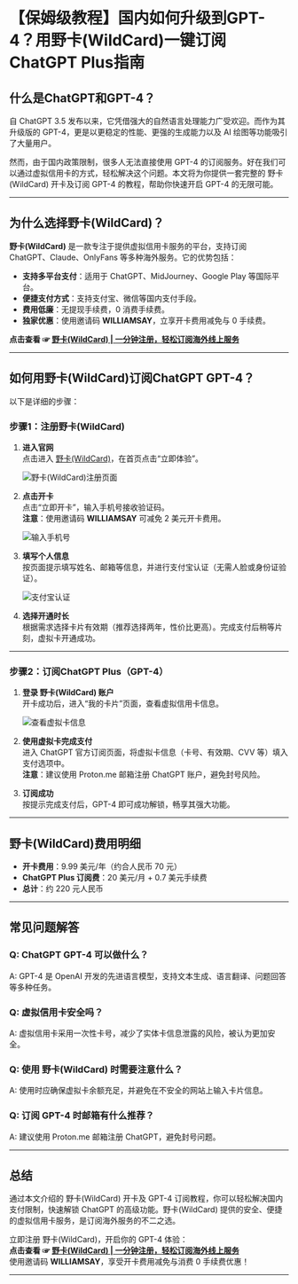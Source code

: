# 【保姆级教程】国内如何升级到GPT-4？用野卡(WildCard)一键订阅ChatGPT Plus指南

## 什么是ChatGPT和GPT-4？

自 ChatGPT 3.5 发布以来，它凭借强大的自然语言处理能力广受欢迎。而作为其升级版的 GPT-4，更是以更稳定的性能、更强的生成能力以及 AI 绘图等功能吸引了大量用户。

然而，由于国内政策限制，很多人无法直接使用 GPT-4 的订阅服务。好在我们可以通过虚拟信用卡的方式，轻松解决这个问题。本文将为你提供一套完整的 野卡(WildCard) 开卡及订阅 GPT-4 的教程，帮助你快速开启 GPT-4 的无限可能。

---

## 为什么选择野卡(WildCard)？

**野卡(WildCard)** 是一款专注于提供虚拟信用卡服务的平台，支持订阅 ChatGPT、Claude、OnlyFans 等多种海外服务。它的优势包括：

- **支持多平台支付**：适用于 ChatGPT、MidJourney、Google Play 等国际平台。
- **便捷支付方式**：支持支付宝、微信等国内支付手段。
- **费用低廉**：无提现手续费，0 消费手续费。
- **独家优惠**：使用邀请码 **WILLIAMSAY**，立享开卡费用减免与 0 手续费。

**点击查看 ☞ [野卡(WildCard) | 一分钟注册，轻松订阅海外线上服务](https://yeka.ai/i/WILLIAMSAY)**

---

## 如何用野卡(WildCard)订阅ChatGPT GPT-4？

以下是详细的步骤：

### 步骤1：注册野卡(WildCard)

1. **进入官网**  
   点击进入 [野卡(WildCard)](https://yeka.ai/i/WILLIAMSAY)，在首页点击“立即体验”。

   ![野卡(WildCard)注册页面](https://puputeju-tc.oss-cn-beijing.aliyuncs.com/9zqkCjSZUV3Ex62.png)

2. **点击开卡**  
   点击“立即开卡”，输入手机号接收验证码。  
   **注意**：使用邀请码 **WILLIAMSAY** 可减免 2 美元开卡费用。

   ![输入手机号](https://puputeju-tc.oss-cn-beijing.aliyuncs.com/vgazkZY3XwiO5Ip.png)

3. **填写个人信息**  
   按页面提示填写姓名、邮箱等信息，并进行支付宝认证（无需人脸或身份证验证）。

   ![支付宝认证](https://puputeju-tc.oss-cn-beijing.aliyuncs.com/4MVgEYJUdOL735e.png)

4. **选择开通时长**  
   根据需求选择卡片有效期（推荐选择两年，性价比更高）。完成支付后稍等片刻，虚拟卡开通成功。

---

### 步骤2：订阅ChatGPT Plus（GPT-4）

1. **登录 野卡(WildCard) 账户**  
   开卡成功后，进入“我的卡片”页面，查看虚拟信用卡信息。

   ![查看虚拟卡信息](https://puputeju-tc.oss-cn-beijing.aliyuncs.com/XbydEf23nkMNPts.png)

2. **使用虚拟卡完成支付**  
   进入 ChatGPT 官方订阅页面，将虚拟卡信息（卡号、有效期、CVV 等）填入支付选项中。  
   **注意**：建议使用 Proton.me 邮箱注册 ChatGPT 账户，避免封号风险。

3. **订阅成功**  
   按提示完成支付后，GPT-4 即可成功解锁，畅享其强大功能。

---

## 野卡(WildCard)费用明细

- **开卡费用**：9.99 美元/年（约合人民币 70 元）
- **ChatGPT Plus 订阅费**：20 美元/月 + 0.7 美元手续费
- **总计**：约 220 元人民币

---

## 常见问题解答

### Q: ChatGPT GPT-4 可以做什么？
A: GPT-4 是 OpenAI 开发的先进语言模型，支持文本生成、语言翻译、问题回答等多种任务。

### Q: 虚拟信用卡安全吗？
A: 虚拟信用卡采用一次性卡号，减少了实体卡信息泄露的风险，被认为更加安全。

### Q: 使用 野卡(WildCard) 时需要注意什么？
A: 使用时应确保虚拟卡余额充足，并避免在不安全的网站上输入卡片信息。

### Q: 订阅 GPT-4 时邮箱有什么推荐？
A: 建议使用 Proton.me 邮箱注册 ChatGPT，避免封号问题。

---

## 总结

通过本文介绍的 野卡(WildCard) 开卡及 GPT-4 订阅教程，你可以轻松解决国内支付限制，快速解锁 ChatGPT 的高级功能。野卡(WildCard) 提供的安全、便捷的虚拟信用卡服务，是订阅海外服务的不二之选。

立即注册 野卡(WildCard)，开启你的 GPT-4 体验：  
**点击查看 ☞ [野卡(WildCard) | 一分钟注册，轻松订阅海外线上服务](https://yeka.ai/i/WILLIAMSAY)**  
使用邀请码 **WILLIAMSAY**，享受开卡费用减免与消费 0 手续费优惠！

---


